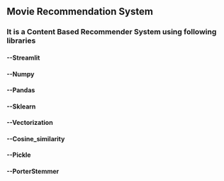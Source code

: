 ## Movie Recommendation System

### It is a Content Based Recommender System using following libraries

#### --Streamlit
#### --Numpy
#### --Pandas
#### --Sklearn
#### --Vectorization
#### --Cosine_similarity
#### --Pickle
#### --PorterStemmer
